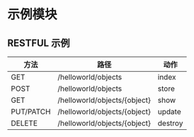 # 示例模块


## RESTFUL 示例

|方法        |路径                       |动作     |
|----        |----                      |----     |
|GET         | /helloworld/objects          | index   |
|POST        | /helloworld/objects          | store   |
|GET         | /helloworld/objects/{object} | show    |
|PUT/PATCH   | /helloworld/objects/{object} | update  |
|DELETE      | /helloworld/objects/{object} | destroy |